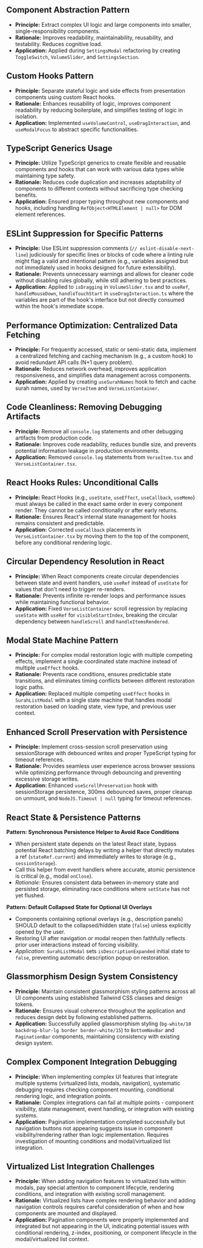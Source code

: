 ## Component Abstraction Pattern
- **Principle:** Extract complex UI logic and large components into smaller, single-responsibility components.
- **Rationale:** Improves readability, maintainability, reusability, and testability. Reduces cognitive load.
- **Application:** Applied during `SettingsModal` refactoring by creating `ToggleSwitch`, `VolumeSlider`, and `SettingsSection`.

## Custom Hooks Pattern
- **Principle:** Separate stateful logic and side effects from presentation components using custom React hooks.
- **Rationale:** Enhances reusability of logic, improves component readability by reducing boilerplate, and simplifies testing of logic in isolation.
- **Application:** Implemented `useVolumeControl`, `useDragInteraction`, and `useModalFocus` to abstract specific functionalities.

## TypeScript Generics Usage
- **Principle:** Utilize TypeScript generics to create flexible and reusable components and hooks that can work with various data types while maintaining type safety.
- **Rationale:** Reduces code duplication and increases adaptability of components to different contexts without sacrificing type checking benefits.
- **Application:** Ensured proper typing throughout new components and hooks, including handling `RefObject<HTMLElement | null>` for DOM element references.

## ESLint Suppression for Specific Patterns
- **Principle:** Use ESLint suppression comments (`// eslint-disable-next-line`) judiciously for specific lines or blocks of code where a linting rule might flag a valid and intentional pattern (e.g., variables assigned but not immediately used in hooks designed for future extensibility).
- **Rationale:** Prevents unnecessary warnings and allows for cleaner code without disabling rules globally, while still adhering to best practices.
- **Application:** Applied to `isDragging` in `VolumeSlider.tsx` and to `useRef`, `handleMouseDown`, `handleTouchStart` in `useDragInteraction.ts` where the variables are part of the hook's interface but not directly consumed within the hook's immediate scope.

## Performance Optimization: Centralized Data Fetching
- **Principle:** For frequently accessed, static or semi-static data, implement a centralized fetching and caching mechanism (e.g., a custom hook) to avoid redundant API calls (N+1 query problem).
- **Rationale:** Reduces network overhead, improves application responsiveness, and simplifies data management across components.
- **Application:** Applied by creating `useSurahNames` hook to fetch and cache surah names, used by `VerseItem` and `VerseListContainer`.

## Code Cleanliness: Removing Debugging Artifacts
- **Principle:** Remove all `console.log` statements and other debugging artifacts from production code.
- **Rationale:** Improves code readability, reduces bundle size, and prevents potential information leakage in production environments.
- **Application:** Removed `console.log` statements from `VerseItem.tsx` and `VerseListContainer.tsx`.

## React Hooks Rules: Unconditional Calls
- **Principle:** React Hooks (e.g., `useState`, `useEffect`, `useCallback`, `useMemo`) must always be called in the exact same order in every component render. They cannot be called conditionally or after early returns.
- **Rationale:** Ensures React's internal state management for hooks remains consistent and predictable.
- **Application:** Corrected `useCallback` placements in `VerseListContainer.tsx` by moving them to the top of the component, before any conditional rendering logic.

## Circular Dependency Resolution in React
- **Principle:** When React components create circular dependencies between state and event handlers, use `useRef` instead of `useState` for values that don't need to trigger re-renders.
- **Rationale:** Prevents infinite re-render loops and performance issues while maintaining functional behavior.
- **Application:** Fixed `VerseListContainer` scroll regression by replacing `useState` with `useRef` for `visibleStartIndex`, breaking the circular dependency between `handleScroll` and `handleItemsRendered`.

## Modal State Machine Pattern
- **Principle:** For complex modal restoration logic with multiple competing effects, implement a single coordinated state machine instead of multiple `useEffect` hooks.
- **Rationale:** Prevents race conditions, ensures predictable state transitions, and eliminates timing conflicts between different restoration logic paths.
- **Application:** Replaced multiple competing `useEffect` hooks in `SurahListModal` with a single state machine that handles modal restoration based on loading state, view type, and previous user context.

## Enhanced Scroll Preservation with Persistence
- **Principle:** Implement cross-session scroll preservation using sessionStorage with debounced writes and proper TypeScript typing for timeout references.
- **Rationale:** Provides seamless user experience across browser sessions while optimizing performance through debouncing and preventing excessive storage writes.
- **Application:** Enhanced `useScrollPreservation` hook with sessionStorage persistence, 300ms debounced saves, proper cleanup on unmount, and `NodeJS.Timeout | null` typing for timeout references.

## React State & Persistence Patterns
**Pattern: Synchronous Persistence Helper to Avoid Race Conditions**
- When persistent state depends on the latest React state, bypass potential React batching delays by writing a helper that directly mutates a ref (`stateRef.current`) and immediately writes to storage (e.g., `sessionStorage`).
- Call this helper from event handlers where accurate, atomic persistence is critical (e.g., modal `onClose`).
- *Rationale:* Ensures consistent data between in-memory state and persisted storage, eliminating race conditions where `setState` has not yet flushed.

**Pattern: Default Collapsed State for Optional UI Overlays**
- Components containing optional overlays (e.g., description panels) SHOULD default to the collapsed/hidden state (`false`) unless explicitly opened by the user.
- Restoring UI after navigation or modal reopen then faithfully reflects prior user interactions instead of forcing visibility.
- *Application:* `SurahListModal` sets `isDescriptionExpanded` initial state to `false`, preventing automatic description popup on restoration.

## Glassmorphism Design System Consistency
- **Principle:** Maintain consistent glassmorphism styling patterns across all UI components using established Tailwind CSS classes and design tokens.
- **Rationale:** Ensures visual coherence throughout the application and reduces design debt by following established patterns.
- **Application:** Successfully applied glassmorphism styling (`bg-white/10 backdrop-blur-lg border border-white/15`) to `BottomNavBar` and `PaginationBar` components, maintaining consistency with existing design system.

## Complex Component Integration Debugging
- **Principle:** When implementing complex UI features that integrate multiple systems (virtualized lists, modals, navigation), systematic debugging requires checking component mounting, conditional rendering logic, and integration points.
- **Rationale:** Complex integrations can fail at multiple points - component visibility, state management, event handling, or integration with existing systems.
- **Application:** Pagination implementation completed successfully but navigation buttons not appearing suggests issue in component visibility/rendering rather than logic implementation. Requires investigation of mounting conditions and modal/virtualized list integration.

## Virtualized List Integration Challenges
- **Principle:** When adding navigation features to virtualized lists within modals, pay special attention to component lifecycle, rendering conditions, and integration with existing scroll management.
- **Rationale:** Virtualized lists have complex rendering behavior and adding navigation controls requires careful consideration of when and how components are mounted and displayed.
- **Application:** Pagination components were properly implemented and integrated but not appearing in the UI, indicating potential issues with conditional rendering, z-index, positioning, or component lifecycle in the modal/virtualized list context.